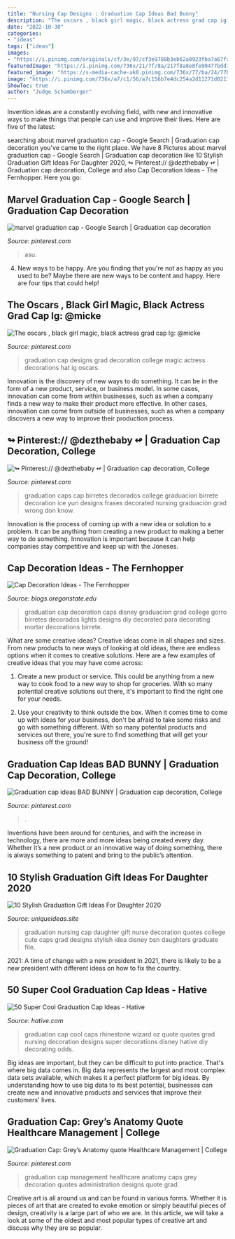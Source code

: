```yaml
---
title: "Nursing Cap Designs : Graduation Cap Ideas Bad Bunny"
description: "The oscars , black girl magic, black actress grad cap ig: @micke"
date: "2022-10-30"
categories:
- "ideas"
tags: ["ideas"]
images:
- "https://i.pinimg.com/originals/cf/3e/97/cf3e9788b3eb62a0923fba7a67faaf5e.jpg"
featuredImage: "https://i.pinimg.com/736x/21/7f/8a/217f8a8e8fe99477bdd1f2ea9eb8b91b.jpg"
featured_image: "https://s-media-cache-ak0.pinimg.com/736x/77/ba/24/77ba245dbb831927363cacdef7d327c5.jpg"
image: "https://i.pinimg.com/736x/a7/c1/56/a7c156b7e4dc254a2d11271d021147c8--graduation-crafts-graduation-day.jpg"
ShowToc: true
author: "Judge Schamberger"
---
```



Invention ideas are a constantly evolving field, with new and innovative ways to make things that people can use and improve their lives. Here are five of the latest:

	

		
searching about marvel graduation cap - Google Search | Graduation cap decoration you've came to the right place. We have 8 Pictures about marvel graduation cap - Google Search | Graduation cap decoration like 10 Stylish Graduation Gift Ideas For Daughter 2020, ↬ Pinterest:// @dezthebaby ↫ | Graduation cap decoration, College and also Cap Decoration Ideas - The Fernhopper. Here you go:
		
    
## Marvel Graduation Cap - Google Search | Graduation Cap Decoration

<img loading=lazy src="https://i.pinimg.com/736x/a7/c1/56/a7c156b7e4dc254a2d11271d021147c8--graduation-crafts-graduation-day.jpg" onerror="this.onerror=null;this.src='https://tse3.mm.bing.net/th?id=OIP.VUuJ2Plnqg85m08CpgFeVQHaJ3&amp;pid=15.1';" alt="marvel graduation cap - Google Search | Graduation cap decoration">

_Source: pinterest.com_

>asu. 

	

4. New ways to be happy.
Are you finding that you're not as happy as you used to be? Maybe there are new ways to be content and happy. Here are four tips that could help!

    
## The Oscars , Black Girl Magic, Black Actress Grad Cap Ig: @micke

<img loading=lazy src="https://i.pinimg.com/originals/98/d5/14/98d514aaa8c0adc9f199c5406ecaa30b.jpg" onerror="this.onerror=null;this.src='https://tse3.mm.bing.net/th?id=OIP.MImyST34YlPHPC3aL52lfQHaJ4&amp;pid=15.1';" alt="The oscars , black girl magic, black actress grad cap Ig: @micke">

_Source: pinterest.com_

>graduation cap designs grad decoration college magic actress decorations hat ig oscars. 

	

Innovation is the discovery of new ways to do something. It can be in the form of a new product, service, or business model. In some cases, innovation can come from within businesses, such as when a company finds a new way to make their product more effective. In other cases, innovation can come from outside of businesses, such as when a company discovers a new way to improve their production process.

    
## ↬ Pinterest:// @dezthebaby ↫ | Graduation Cap Decoration, College

<img loading=lazy src="https://i.pinimg.com/originals/cf/3e/97/cf3e9788b3eb62a0923fba7a67faaf5e.jpg" onerror="this.onerror=null;this.src='https://tse1.mm.bing.net/th?id=OIP.TFpXMwbQubZvniLA-ImyrAHaJ3&amp;pid=15.1';" alt="↬ Pinterest:// @dezthebaby ↫ | Graduation cap decoration, College">

_Source: pinterest.com_

>graduation caps cap birretes decorados college graduacion birrete decoration ice yuri designs frases decorated nursing graduación grad wrong don know. 

	

Innovation is the process of coming up with a new idea or solution to a problem. It can be anything from creating a new product to making a better way to do something. Innovation is important because it can help companies stay competitive and keep up with the Joneses.

    
## Cap Decoration Ideas - The Fernhopper

<img loading=lazy src="https://s-media-cache-ak0.pinimg.com/736x/77/ba/24/77ba245dbb831927363cacdef7d327c5.jpg" onerror="this.onerror=null;this.src='https://tse3.mm.bing.net/th?id=OIP.pPK2jDohHZEQH3OFrazK5QHaJ4&amp;pid=15.1';" alt="Cap Decoration Ideas - The Fernhopper">

_Source: blogs.oregonstate.edu_

>graduation cap decoration caps disney graduacion grad college gorro birretes decorados lights designs diy decorated para decorating mortar decorations birrete. 

	

What are some creative ideas?
Creative ideas come in all shapes and sizes. From new products to new ways of looking at old ideas, there are endless options when it comes to creative solutions. Here are a few examples of creative ideas that you may have come across: 
1. Create a new product or service. This could be anything from a new way to cook food to a new way to shop for groceries. With so many potential creative solutions out there, it's important to find the right one for your needs. 

2. Use your creativity to think outside the box. When it comes time to come up with ideas for your business, don't be afraid to take some risks and go with something different. With so many potential products and services out there, you're sure to find something that will get your business off the ground! 


    
## Graduation Cap Ideas BAD BUNNY | Graduation Cap Decoration, College

<img loading=lazy src="https://i.pinimg.com/736x/78/89/78/788978262c657d0c06ed2782bbe90177.jpg" onerror="this.onerror=null;this.src='https://tse3.mm.bing.net/th?id=OIP.bDwq--UbU_KA01uWZ7CdnQHaJE&amp;pid=15.1';" alt="Graduation cap ideas BAD BUNNY | Graduation cap decoration, College">

_Source: pinterest.com_

>. 

	

Inventions have been around for centuries, and with the increase in technology, there are more and more ideas being created every day. Whether it’s a new product or an innovative way of doing something, there is always something to patent and bring to the public’s attention.

    
## 10 Stylish Graduation Gift Ideas For Daughter 2020

<img loading=lazy src="https://www.uniqueideas.site/wp-content/uploads/nursing-graduation-cap-for-my-daughter-nursing-graduation-cap-1.jpg" onerror="this.onerror=null;this.src='https://tse1.mm.bing.net/th?id=OIP.tH1JHMP5C7zgmIbTBWIZdAHaJ4&amp;pid=15.1';" alt="10 Stylish Graduation Gift Ideas For Daughter 2020">

_Source: uniqueideas.site_

>graduation nursing cap daughter gift nurse decoration quotes college cute caps grad designs stylish idea disney bsn daughters graduate file. 

	

2021: A time of change with a new president
In 2021, there is likely to be a new president with different ideas on how to fix the country.

    
## 50 Super Cool Graduation Cap Ideas - Hative

<img loading=lazy src="https://hative.com/wp-content/uploads/2016/04/graduation-caps/34-super-cool-graduation-cap-ideas.jpg" onerror="this.onerror=null;this.src='https://tse3.mm.bing.net/th?id=OIP.1zRW9bOs0xOOQuJXh4h39gHaNK&amp;pid=15.1';" alt="50 Super Cool Graduation Cap Ideas - Hative">

_Source: hative.com_

>graduation cap cool caps rhinestone wizard oz quote quotes grad nursing decoration designs super decorations disney hative diy decorating odds. 

	

Big ideas are important, but they can be difficult to put into practice. That's where big data comes in. Big data represents the largest and most complex data sets available, which makes it a perfect platform for big ideas. By understanding how to use big data to its best potential, businesses can create new and innovative products and services that improve their customers' lives.

    
## Graduation Cap: Grey’s Anatomy Quote Healthcare Management | College

<img loading=lazy src="https://i.pinimg.com/736x/21/7f/8a/217f8a8e8fe99477bdd1f2ea9eb8b91b.jpg" onerror="this.onerror=null;this.src='https://tse4.mm.bing.net/th?id=OIP.zqJJMpg0qDagzKAsJy1t-QHaJ4&amp;pid=15.1';" alt="Graduation Cap: Grey’s Anatomy quote Healthcare Management | College">

_Source: pinterest.com_

>graduation cap management healthcare anatomy caps grey decoration quotes administration designs quote grad. 

	

Creative art is all around us and can be found in various forms. Whether it is pieces of art that are created to evoke emotion or simply beautiful pieces of design, creativity is a large part of who we are. In this article, we will take a look at some of the oldest and most popular types of creative art and discuss why they are so popular.

